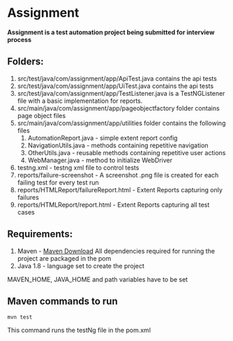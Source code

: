 # Assignment

<b>Assignment is a test automation project being submitted for interview process</b>

## Folders:
1. src/test/java/com/assignment/app/ApiTest.java contains the api tests
2. src/test/java/com/assignment/app/UiTest.java contains the api tests   
3. src/test/java/com/assignment/app/TestListener.java is a TestNGListener file with a basic implementation for reports.
4. src/main/java/com/assignment/app/pageobjectfactory folder contains page object files
5. src/main/java/com/assignment/app/utilities folder contains the following files
    1. AutomationReport.java - simple extent report config
    2. NavigationUtils.java - methods containing repetitive navigation
    3. OtherUtils.java - reusable methods containing repetitive user actions
    4. WebManager.java - method to initialize WebDriver
6. testng.xml - testng xml file to control tests
7. reports/failure-screenshot - A screenshot .png file is created for each failing test for every test run
8. reports/HTMLReport/failureReport.html - Extent Reports capturing only failures
9. reports/HTMLReport/report.html - Extent Reports capturing all test cases

## Requirements:
1. Maven - [Maven Download](https://maven.apache.org/download.cgi)
   All dependencies required for running the project are packaged in the pom
2. Java 1.8 - language set to create the project

MAVEN_HOME, JAVA_HOME and path variables have to be set

## Maven commands to run
    mvn test

This command runs the testNg file in the pom.xml